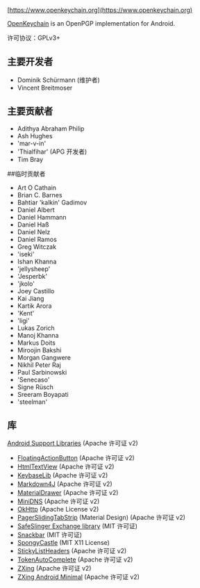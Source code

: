 [//]: # (注意: 请把每个句子放在其本行中, Transifex把每一行放在它自己的位置！)

[https://www.openkeychain.org](https://www.openkeychain.org)

[OpenKeychain](https://www.openkeychain.org) is an OpenPGP implementation for Android.

许可协议：GPLv3+

[//]: # (备注: 字母顺序)

## 主要开发者
  * Dominik Schürmann (维护者)
  * Vincent Breitmoser

## 主要贡献者
  * Adithya Abraham Philip
  * Ash Hughes
  * 'mar-v-in'
  * 'Thialfihar' (APG 开发者)
  * Tim Bray

##临时贡献者
  * Art O Cathain
  * Brian C. Barnes
  * Bahtiar 'kalkin' Gadimov
  * Daniel Albert
  * Daniel Hammann
  * Daniel Haß
  * Daniel Nelz
  * Daniel Ramos
  * Greg Witczak
  * 'iseki'
  * Ishan Khanna
  * 'jellysheep'
  * 'Jesperbk'
  * 'jkolo'
  * Joey Castillo
  * Kai Jiang
  * Kartik Arora
  * 'Kent'
  * 'ligi'
  * Lukas Zorich
  * Manoj Khanna
  * Markus Doits
  * Miroojin Bakshi
  * Morgan Gangwere
  * Nikhil Peter Raj
  * Paul Sarbinowski
  * 'Senecaso'
  * Signe Rüsch
  * Sreeram Boyapati
  * 'steelman'

[//]: # (备注: 字母顺序)

## 库
   [Android Support Libraries](http://developer.android.com/tools/support-library/index.html) (Apache 许可证 v2)
  * [FloatingActionButton](https://github.com/futuresimple/android-floating-action-button) (Apache 许可证 v2)
  * [HtmlTextView](https://github.com/sufficientlysecure/html-textview) (Apache 许可证 v2)
  * [KeybaseLib](https://github.com/timbray/KeybaseLib) (Apache 许可证 v2)
  * [Markdown4J](https://github.com/jdcasey/markdown4j) (Apache 许可证 v2)
  * [MaterialDrawer](https://github.com/mikepenz/MaterialDrawer) (Apache 许可证 v2)
  * [MiniDNS](https://github.com/rtreffer/minidns) (Apache 许可证 v2)
  * [OkHttp](https://square.github.io/okhttp/) (Apache License v2)
  * [PagerSlidingTabStrip](https://github.com/jpardogo/PagerSlidingTabStrip) (Material Design)</a> (Apache 许可证 v2)
  * [SafeSlinger Exchange library](https://github.com/SafeSlingerProject/exchange-android) (MIT 许可证)
  * [Snackbar](https://github.com/nispok/snackbar) (MIT 许可证)
  * [SpongyCastle](https://rtyley.github.io/bouncycastle/) (MIT X11 License)
  * [StickyListHeaders](https://github.com/emilsjolander/StickyListHeaders) (Apache 许可证 v2)
  * [TokenAutoComplete](https://github.com/splitwise/TokenAutoComplete) (Apache 许可证 v2)
  * [ZXing](https://github.com/zxing/zxing) (Apache 许可证 v2)
  * [ZXing Android Minimal](https://github.com/journeyapps/zxing-android-embedded) (Apache 许可证 v2)